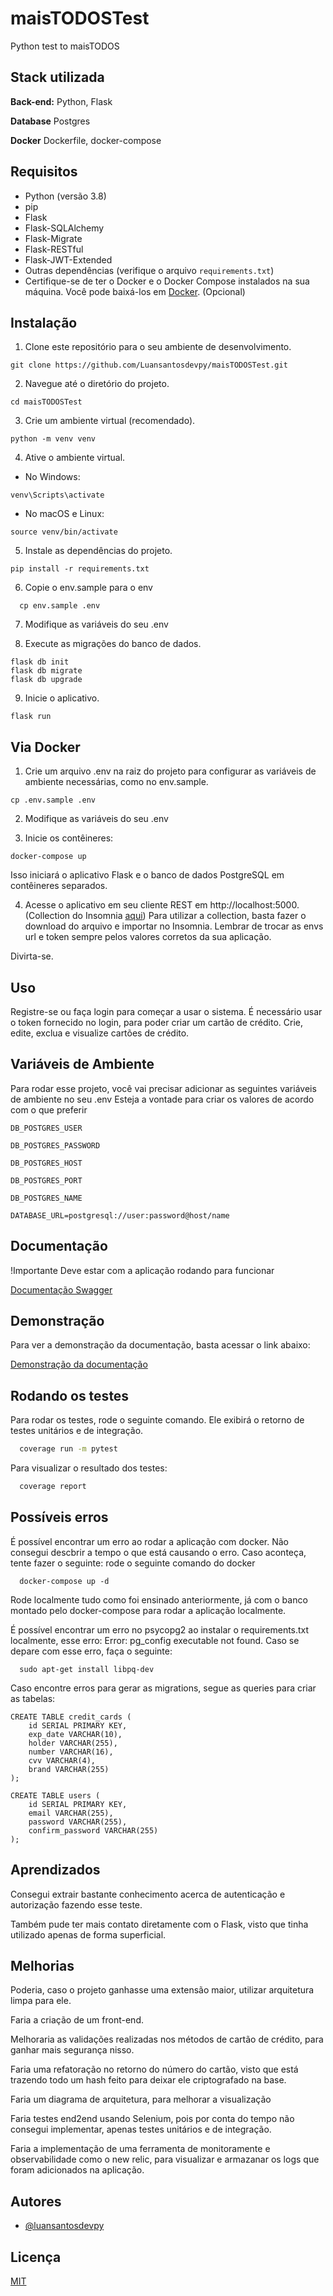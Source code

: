 # maisTODOSTest
Python test to maisTODOS


## Stack utilizada

**Back-end:** Python, Flask

**Database** Postgres

**Docker** Dockerfile, docker-compose

## Requisitos

- Python (versão 3.8)
- pip
- Flask
- Flask-SQLAlchemy
- Flask-Migrate
- Flask-RESTful
- Flask-JWT-Extended
- Outras dependências (verifique o arquivo `requirements.txt`)
- Certifique-se de ter o Docker e o Docker Compose instalados na sua máquina. Você pode baixá-los em [Docker](https://www.docker.com/get-started). (Opcional)

## Instalação

1. Clone este repositório para o seu ambiente de desenvolvimento.

```shell
git clone https://github.com/Luansantosdevpy/maisTODOSTest.git
```

2. Navegue até o diretório do projeto.
```shell
cd maisTODOSTest
```

3. Crie um ambiente virtual (recomendado).
```shell
python -m venv venv
```

4. Ative o ambiente virtual.

  - No Windows:
```shell
venv\Scripts\activate
```


  - No macOS e Linux:
```shell
source venv/bin/activate
```

5. Instale as dependências do projeto.
```shell
pip install -r requirements.txt
```

6. Copie o env.sample para o env
```shell
  cp env.sample .env
```

7. Modifique as variáveis do seu .env

8. Execute as migrações do banco de dados.
```shell
flask db init
flask db migrate
flask db upgrade
```

9. Inicie o aplicativo.
```shell
flask run
```

## Via Docker

1. Crie um arquivo .env na raiz do projeto para configurar as variáveis de ambiente necessárias, como no env.sample.
```shell
cp .env.sample .env
```

2. Modifique as variáveis do seu .env

3. Inicie os contêineres:
```shell
docker-compose up
```
Isso iniciará o aplicativo Flask e o banco de dados PostgreSQL em contêineres separados.

4. Acesse o aplicativo em seu cliente REST em http://localhost:5000. (Collection do Insomnia [aqui](/collection/todos.json))
Para utilizar a collection, basta fazer o download do arquivo e importar no Insomnia. Lembrar de trocar as envs url e token sempre pelos valores corretos da sua aplicação.

Divirta-se.

## Uso
Registre-se ou faça login para começar a usar o sistema.
É necessário usar o token fornecido no login, para poder criar um cartão de crédito.
Crie, edite, exclua e visualize cartões de crédito.



## Variáveis de Ambiente

Para rodar esse projeto, você vai precisar adicionar as seguintes variáveis de ambiente no seu .env
Esteja a vontade para criar os valores de acordo com o que preferir

`DB_POSTGRES_USER`

`DB_POSTGRES_PASSWORD`

`DB_POSTGRES_HOST`

`DB_POSTGRES_PORT`

`DB_POSTGRES_NAME`

`DATABASE_URL=postgresql://user:password@host/name`
## Documentação
!Importante Deve estar com a aplicação rodando para funcionar

[Documentação Swagger](http://localhost:5000/api/docs)


## Demonstração
Para ver a demonstração da documentação, basta acessar o link abaixo:

[Demonstração da documentação](https://www.youtube.com/watch?v=4U_yC0YXfks)


## Rodando os testes

Para rodar os testes, rode o seguinte comando. Ele exibirá o retorno de testes unitários e de integração.

```bash
  coverage run -m pytest
```
Para visualizar o resultado dos testes:

```bash
  coverage report
```

## Possíveis erros
É possível encontrar um erro ao rodar a aplicação com docker. Não consegui descbrir a tempo o que está causando o erro. Caso aconteça, tente fazer o seguinte:
rode o seguinte comando do docker
```shell
  docker-compose up -d
```
Rode localmente tudo como foi ensinado anteriormente, já com o banco montado pelo docker-compose para rodar a aplicação localmente.

É possível encontrar um erro no psycopg2 ao instalar o requirements.txt localmente, esse erro: Error: pg_config executable not found.
Caso se depare com esse erro, faça o seguinte:
```shell
  sudo apt-get install libpq-dev
```

Caso encontre erros para gerar as migrations, segue as queries para criar as tabelas:
```shell
CREATE TABLE credit_cards (
    id SERIAL PRIMARY KEY,
    exp_date VARCHAR(10),
    holder VARCHAR(255),
    number VARCHAR(16),
    cvv VARCHAR(4),
    brand VARCHAR(255)
);

CREATE TABLE users (
    id SERIAL PRIMARY KEY,
    email VARCHAR(255),
    password VARCHAR(255),
    confirm_password VARCHAR(255)
);
```


## Aprendizados

Consegui extrair bastante conhecimento acerca de autenticação e autorização fazendo esse teste.

Também pude ter mais contato diretamente com o Flask, visto que tinha utilizado apenas de forma superficial.


## Melhorias

Poderia, caso o projeto ganhasse uma extensão maior, utilizar arquitetura limpa para ele.

Faria a criação de um front-end.

Melhoraria as validações realizadas nos métodos de cartão de crédito, para ganhar mais segurança nisso.

Faria uma refatoração no retorno do número do cartão, visto que está trazendo todo um hash feito para deixar ele criptografado na base.

Faria um diagrama de arquitetura, para melhorar a visualização

Faria testes end2end usando Selenium, pois por conta do tempo não consegui implementar, apenas testes unitários e de integração.

Faria a implementação de uma ferramenta de monitoramente e observabilidade como o new relic, para visualizar e armazanar os logs que foram adicionados na aplicação.


## Autores

- [@luansantosdevpy](https://www.github.com/luansantosdevpy)


## Licença

[MIT](https://choosealicense.com/licenses/mit/)

